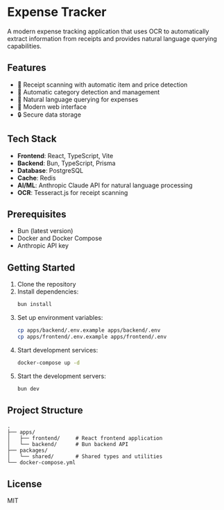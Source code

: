# Expense Tracker

A modern expense tracking application that uses OCR to automatically extract information from receipts and provides natural language querying capabilities.

## Features

- 📸 Receipt scanning with automatic item and price detection
- 🤖 Automatic category detection and management
- 💬 Natural language querying for expenses
- 📱 Modern web interface
- 🔒 Secure data storage

## Tech Stack

- **Frontend**: React, TypeScript, Vite
- **Backend**: Bun, TypeScript, Prisma
- **Database**: PostgreSQL
- **Cache**: Redis
- **AI/ML**: Anthropic Claude API for natural language processing
- **OCR**: Tesseract.js for receipt scanning

## Prerequisites

- Bun (latest version)
- Docker and Docker Compose
- Anthropic API key

## Getting Started

1. Clone the repository
2. Install dependencies:
   ```bash
   bun install
   ```
3. Set up environment variables:
   ```bash
   cp apps/backend/.env.example apps/backend/.env
   cp apps/frontend/.env.example apps/frontend/.env
   ```
4. Start development services:
   ```bash
   docker-compose up -d
   ```
5. Start the development servers:
   ```bash
   bun dev
   ```

## Project Structure

```
.
├── apps/
│   ├── frontend/     # React frontend application
│   └── backend/      # Bun backend API
├── packages/
│   └── shared/       # Shared types and utilities
└── docker-compose.yml
```

## License

MIT
